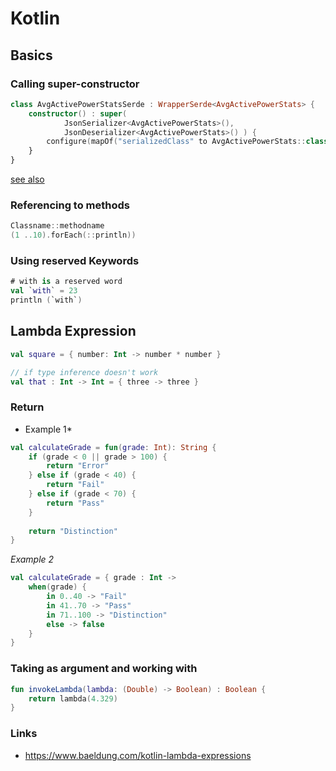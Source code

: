 # Kotlin

## Basics

### Calling super-constructor


```kotlin
class AvgActivePowerStatsSerde : WrapperSerde<AvgActivePowerStats> {
    constructor() : super(
            JsonSerializer<AvgActivePowerStats>(),
            JsonDeserializer<AvgActivePowerStats>() ) {
        configure(mapOf("serializedClass" to AvgActivePowerStats::class.java), false)
    }
}
```

[see also](https://stackoverflow.com/questions/44481268/call-super-class-constructor-in-kotlin-super-is-not-an-expression)

### Referencing to methods
```kotlin
Classname::methodname
(1 ..10).forEach(::println))
```

### Using reserved Keywords
```kotlin
# with is a reserved word
val `with` = 23
println (`with`)

```

## Lambda Expression

```kotlin
val square = { number: Int -> number * number }

// if type inference doesn't work
val that : Int -> Int = { three -> three }
```

### Return

* Example 1*

```kotlin
val calculateGrade = fun(grade: Int): String {
    if (grade < 0 || grade > 100) {
        return "Error"
    } else if (grade < 40) {
        return "Fail"
    } else if (grade < 70) {
        return "Pass"
    }
 
    return "Distinction"
}
```

*Example 2*
```kotlin
val calculateGrade = { grade : Int ->
    when(grade) {
        in 0..40 -> "Fail"
        in 41..70 -> "Pass"
        in 71..100 -> "Distinction"
        else -> false
    }
}
```

### Taking as argument and working with
```kotlin
fun invokeLambda(lambda: (Double) -> Boolean) : Boolean {
    return lambda(4.329)
}
```


### Links
  * https://www.baeldung.com/kotlin-lambda-expressions